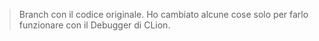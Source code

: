 > Branch con il codice originale.
> Ho cambiato alcune cose solo per farlo funzionare con il Debugger di CLion.
